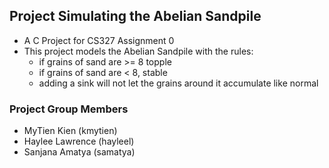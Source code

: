 ## Project Simulating the Abelian Sandpile
- A C Project for CS327 Assignment 0
- This project models the Abelian Sandpile with the rules: 
  - if grains of sand are >= 8 topple
  - if grains of sand are < 8, stable
  - adding a sink will not let the grains around it accumulate like normal

### Project Group Members

- MyTien Kien (kmytien)
- Haylee Lawrence (hayleel)
- Sanjana Amatya (samatya)
